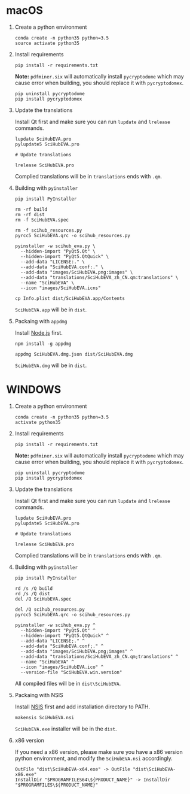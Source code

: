 # macOS

1. Create a python environment

   ```{bash}
   conda create -n python35 python=3.5
   source activate python35
   ```

2. Install requirements

   ```{bash}
   pip install -r requirements.txt
   ```

   **Note:** `pdfminer.six` will automatically install `pycryptodome` which may cause error when building, you should replace it with `pycryptodomex`.

   ```{bash}
   pip uninstall pycryptodome
   pip install pycryptodomex
   ```

3. Update the translations

   Install Qt first and make sure you can run `lupdate` and `lrelease` commands.

   ```{bash}
   lupdate SciHubEVA.pro
   pylupdate5 SciHubEVA.pro
   
   # Update translations
   
   lrelease SciHubEVA.pro
   ```

   Complied translations will be in `translations` ends with `.qm`.

4. Building with `pyinstaller`

   ```{bash}
   pip install PyInstaller

   rm -rf build
   rm -rf dist
   rm -f SciHubEVA.spec
   
   rm -f scihub_resources.py
   pyrcc5 SciHubEVA.qrc -o scihub_resources.py
   
   pyinstaller -w scihub_eva.py \
     --hidden-import "PyQt5.Qt" \
     --hidden-import "PyQt5.QtQuick" \
     --add-data "LICENSE:." \
     --add-data "SciHubEVA.conf:." \
     --add-data "images/SciHubEVA.png:images" \
     --add-data "translations/SciHubEVA_zh_CN.qm:translations" \
     --name "SciHubEVA" \
     --icon "images/SciHubEVA.icns"
   
   cp Info.plist dist/SciHubEVA.app/Contents
   ```

   `SciHubEVA.app` will be in `dist`.

5. Packaing with `appdmg`

   Install [Node.js](https://nodejs.org) first.

   ```{bash}
   npm install -g appdmg

   appdmg SciHubEVA.dmg.json dist/SciHubEVA.dmg
   ```

   `SciHubEVA.dmg` will be in `dist`.

# WINDOWS

1. Create a python environment

   ```{bat}
   conda create -n python35 python=3.5
   activate python35
   ```

2. Install requirements

   ```{bat}
   pip install -r requirements.txt
   ```

   **Note:** `pdfminer.six` will automatically install `pycryptodome` which may cause error when building, you should replace it with `pycryptodomex`.

   ```{bat}
   pip uninstall pycryptodome
   pip install pycryptodomex
   ```

3. Update the translations

   Install Qt first and make sure you can run `lupdate` and `lrelease` commands.

   ```{bash}
   lupdate SciHubEVA.pro
   pylupdate5 SciHubEVA.pro
   
   # Update translations
   
   lrelease SciHubEVA.pro
   ```

   Complied translations will be in `translations` ends with `.qm`.

4. Building with `pyinstaller`

   ```{dos}
   pip install PyInstaller
   
   rd /s /Q build
   rd /s /Q dist
   del /Q SciHubEVA.spec
   
   del /Q scihub_resources.py
   pyrcc5 SciHubEVA.qrc -o scihub_resources.py
   
   pyinstaller -w scihub_eva.py ^
     --hidden-import "PyQt5.Qt" ^
     --hidden-import "PyQt5.QtQuick" ^
     --add-data "LICENSE;." ^
     --add-data "SciHubEVA.conf;." ^
     --add-data "images/SciHubEVA.png;images" ^
     --add-data "translations/SciHubEVA_zh_CN.qm;translations" ^
     --name "SciHubEVA" ^
     --icon "images/SciHubEVA.ico" ^
     --version-file "SciHubEVA.win.version"
   ```

   All compiled files will be in `dist\SciHubEVA`.

5. Packaing with NSIS

   Install [NSIS](http://nsis.sourceforge.net) first and add installation directory to PATH.

   ```{bash}
   makensis SciHubEVA.nsi
   ```

   `SciHubEVA.exe` installer will be in the `dist`.

6. x86 version

   If you need a x86 version, please make sure you have a x86 version python environment, and modify the `SciHubEVA.nsi` accordingly.

   ```{text}
   OutFile "dist\SciHubEVA-x64.exe" -> OutFile "dist\SciHubEVA-x86.exe"
   InstallDir "$PROGRAMFILES64\${PRODUCT_NAME}" -> InstallDir "$PROGRAMFILES\${PRODUCT_NAME}"
   ```
